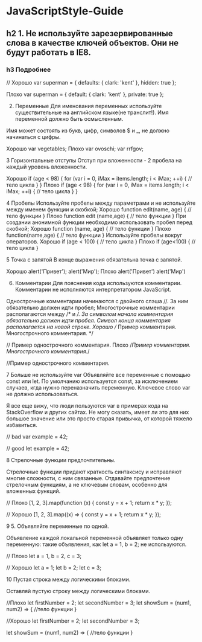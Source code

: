 # JavaScriptStyle-Guide

## h2 1. Не используйте зарезервированные слова в качестве ключей объектов. Они не будут работать в IE8.

### h3 Подробнее

  // Хорошо
var superman = {
  defaults: { clark: 'kent' },
  hidden: true
};

Плохо
var superman = {
  default: { clark: 'kent' },
  private: true
};

2. Переменные
Для именования переменных используйте существительные на английском языке(не транслит!). Имя переменной должно быть осмысленным.

Имя может состоять из букв, цифр, символов $ и _, не должно начинаться с цифры.

Хорошо
var vegetables;
Плохо
var ovoschi;
var rrfgov;

3 Горизонтальные отступы
Отступ при вложенности - 2 пробела на каждый уровень вложенности.

Хорошо
if (age < 98) {
  for (var i = 0, iMax = items.length; i < iMax; ++i) {
    // тело цикла
  }
}
Плохо
if (age < 98) {
for (var i = 0, iMax = items.length; i < iMax; ++i) {
// тело цикла
}
}

4 Пробелы
Используйте пробелы между параметрами и не используйте между именем функции и скобкой;
Хорошо
function edit(name, age) {
  // тело функции
}
Плохо
function edit (name,age) {
  // тело функции
}
При создании анонимной функции необходимо использовать пробел перед скобкой;
Хорошо
function (name, age) {
  // тело функции
}
Плохо
function(name,age) {
  // тело функции
}
Используйте пробелы вокруг операторов.
Хорошо
if (age < 100) {
  // тело цикла
}
Плохо
if (age<100) {
  // тело цикла
}

5 Точка с запятой
В конце выражения обязательна точка с запятой.

Хорошо
alert('Привет');
alert('Мир');
Плохо
alert('Привет')
alert('Мир')

6. Комментарии
Для пояснения кода используются комментарии. Комментарии не исполняются интерпретатором JavaScript.

Однострочные комментарии начинаются с двойного слэша //. За ним обязательно должен идти пробел;
Многострочные комментарии располагаются между /* и */. За символом начала комментария обязательно должен идти пробел. Символ конца комментария располагается на новой строке.
Хорошо
/* Пример комментария.
Многострочного комментария.
*/

// Пример однострочного комментария.
Плохо
/*Пример комментария.
Многострочного комментария.*/

//Пример однострочного комментария.

7 Больше не используйте var
Объявляйте все переменные с помощью const или let. По умолчанию используется const, за исключением случаев, кгда нужно переназначить переменную. Ключевое слово var не должно использоваться.

Я все еще вижу, что люди пользуются var в примерах кода на StackOverflow и других сайтах. Не могу сказать, имеет ли это для них большое значение или это просто старая привычка, от которой тяжело избавиться.

// bad
var example = 42;

// good
let example = 42;

8 Стрелочные функции предпочтительны.

Стрелочные функции придают краткость синтаксису и исправляют многие сложности, с ним связанные. Отдавайте предпочтение стрелочным функциям, а не ключевым словам, особенно для вложенных функций.

// Плохо
[1, 2, 3].map(function (x) {
  const y = x + 1;
  return x * y;
});

// Хорошо
[1, 2, 3].map((x) => {
  const y = x + 1;
  return x * y;
});

9 5. Объявляйте переменные по одной.

Объявление каждой локальной переменной объявляет только одну переменную: такие объявления, как let a = 1, b = 2; не используются.

// Плохо
let a = 1, b = 2, c = 3;

// Хорошо
let a = 1;
let b = 2;
let c = 3;

10 Пустая строка между логическими блоками.

Оставляй пустую строку между логическими блоками.

//Плохо
let firstNumber = 2;
let secondNumber = 3;
let showSum = (num1, num2) => {
  //тело функции
}

//Хорошо
let firstNumber = 2;
let secondNumber = 3;

let showSum = (num1, num2) => {
  //тело функции
}
